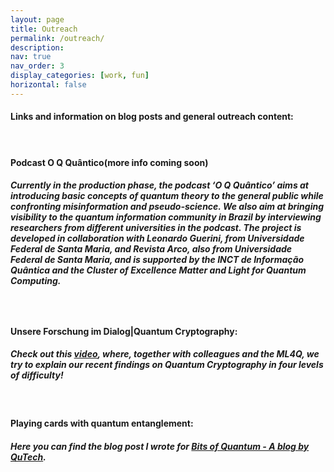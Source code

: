 ```yaml
---
layout: page
title: Outreach
permalink: /outreach/
description: 
nav: true
nav_order: 3
display_categories: [work, fun]
horizontal: false
---
```




<h4> Links and information on blog posts and general outreach content:<h4>

&nbsp;
<!-- wp:heading -->
<h4><strong><span style="color: var(--global-theme-color)">Podcast O Q Quântico</span>(more info coming soon)</strong></h4>
<!-- /wp:heading -->

  <h5>  
Currently in the production phase, the podcast ‘O Q Quântico’  aims at introducing
basic concepts of quantum theory to the general public while confronting misinformation and
pseudo-science. We also aim at bringing visibility to the quantum information community in
Brazil by interviewing researchers from different universities in the podcast. The project is developed in collaboration
with Leonardo Guerini, from Universidade Federal de Santa Maria, and Revista Arco, also
from Universidade Federal de Santa Maria, and is supported by the INCT de Informação Quântica and the Cluster of Excellence Matter and Light for Quantum Computing.<h5>



&nbsp;

<!-- wp:heading -->
<h4><span style="color: var(--global-theme-color)">Unsere Forschung im Dialog|Quantum Cryptography:</span></h4>
<!-- /wp:heading -->

<h5> Check out this <a href="https://www.youtube.com/watch?v=oSAPe_pfqzE&ab_channel=ML4QClusterofExcellence">video</a>, where, together with colleagues and the ML4Q, we try to explain our recent findings on Quantum Cryptography in four levels of difficulty!</h5>

&nbsp;

<!-- wp:heading -->
<h4><span style="color: var(--global-theme-color)">Playing cards with quantum entanglement:</span></h4>
<!-- /wp:heading -->

<h5> Here you can find the blog post I wrote for <a href="https://blog.qutech.nl/index.php/2017/02/10/playing-card-with-quantum-entanglement/">Bits of Quantum - A blog by QuTech</a>.</h5>
